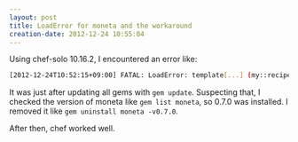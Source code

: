 ```yaml
---
layout: post
title: LoadError for moneta and the workaround
creation-date: 2012-12-24 10:55:04
---
```

Using chef-solo 10.16.2, I encountered an error like:

```bash
[2012-12-24T10:52:15+09:00] FATAL: LoadError: template[...] (my::recipe line 13) had an error: LoadError: cannot load such file -- moneta/basic_file
```

It was just after updating all gems with `gem update`.
Suspecting that, I checked the version of moneta like `gem list moneta`, so 0.7.0 was installed.
I removed it like `gem uninstall moneta -v0.7.0`.

After then, chef worked well.
